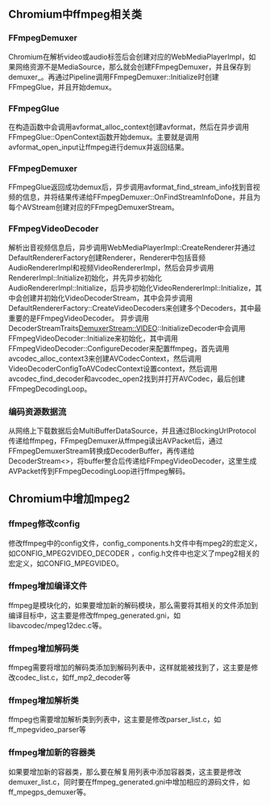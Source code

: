 ## Chromium中ffmpeg相关类
### FFmpegDemuxer
Chromium在解析video或audio标签后会创建对应的WebMediaPlayerImpl，如果网络资源不是MediaSource，那么就会创建FFmpegDemuxer，并且保存到demuxer_。再通过Pipeline调用FFmpegDemuxer::Initialize时创建FFmpegGlue，并且开始demux。
### FFmpegGlue
在构造函数中会调用avformat_alloc_context创建avformat，然后在异步调用FFmpegGlue::OpenContext函数开始demux。主要就是调用avformat_open_input让ffmpeg进行demux并返回结果。
### FFmpegDemuxer
FFmpegGlue返回成功demux后，异步调用avformat_find_stream_info找到音视频的信息，并将结果传递给FFmpegDemuxer::OnFindStreamInfoDone，并且为每个AVStream创建对应的FFmpegDemuxerStream。
### FFmpegVideoDecoder
解析出音视频信息后，异步调用WebMediaPlayerImpl::CreateRenderer并通过DefaultRendererFactory创建Renderer，Renderer中包括音频AudioRendererImpl和视频VideoRendererImpl，然后会异步调用RendererImpl::Initialize初始化，并先异步初始化AudioRendererImpl::Initialize，后异步初始化VideoRendererImpl::Initialize，其中会创建并初始化VideoDecoderStream，其中会异步调用DefaultRendererFactory::CreateVideoDecoders来创建多个Decoders，其中最重要的是FFmpegVideoDecoder。
异步调用DecoderStreamTraits<DemuxerStream::VIDEO>::InitializeDecoder中会调用FFmpegVideoDecoder::Initialize来初始化，其中调用FFmpegVideoDecoder::ConfigureDecoder来配置ffmpeg，首先调用avcodec_alloc_context3来创建AVCodecContext，然后调用VideoDecoderConfigToAVCodecContext设置context，然后调用avcodec_find_decoder和avcodec_open2找到并打开AVCodec，最后创建FFmpegDecodingLoop。
### 编码资源数据流
从网络上下载数据后会MultiBufferDataSource，并且通过BlockingUrlProtocol传递给ffmpeg，FFmpegDemuxer从ffmpeg读出AVPacket后，通过FFmpegDemuxerStream转换成DecoderBuffer，再传递给DecoderStream<>，将buffer整合后传递给FFmpegVideoDecoder，这里生成AVPacket传到FFmpegDecodingLoop进行ffmpeg解码。

## Chromium中增加mpeg2
### ffmpeg修改config
修改ffmpeg中的config文件，config_components.h文件中有mpeg2的宏定义，如CONFIG_MPEG2VIDEO_DECODER ，config.h文件中也定义了mpeg2相关的宏定义，如CONFIG_MPEGVIDEO。
### ffmpeg增加编译文件
ffmpeg是模块化的，如果要增加新的解码模块，那么需要将其相关的文件添加到编译目标中，这主要是修改ffmpeg_generated.gni，如libavcodec/mpeg12dec.c等。
### ffmpeg增加解码类
ffmpeg需要将增加的解码类添加到解码列表中，这样就能被找到了，这主要是修改codec_list.c，如ff_mp2_decoder等
### ffmpeg增加解析类
ffmpeg也需要增加解析类到列表中，这主要是修改parser_list.c，如ff_mpegvideo_parser等
### ffmpeg增加新的容器类
如果要增加新的容器类，那么要在解复用列表中添加容器类，这主要是修改demuxer_list.c，同时要在ffmpeg_generated.gni中增加相应的源码文件，如ff_mpegps_demuxer等。
